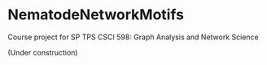 # NematodeNetworkMotifs
Course project for SP TPS CSCI 598: Graph Analysis and Network Science 

(Under construction)
